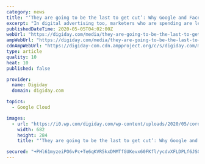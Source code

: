 ```yaml
---
category: news
title: "‘They are going to be the last to get cut’: Why Google and Facebook aren’t having as bad a crisis as the rest of the online ad industry"
excerpt: "In digital advertising too, marketers who are spending are leaning on the old faithful: Google and Facebook. To be sure, both companies are feeling the pain as marketers across the travel, automotive,"
publishedDateTime: 2020-05-05T04:02:00Z
webUrl: "https://digiday.com/media/they-are-going-to-be-the-last-to-get-cut-why-google-and-facebook-arent-having-as-bad-a-crisis-as-the-rest-of-the-online-ad-industry/"
ampWebUrl: "https://digiday.com/media/they-are-going-to-be-the-last-to-get-cut-why-google-and-facebook-arent-having-as-bad-a-crisis-as-the-rest-of-the-online-ad-industry/amp/"
cdnAmpWebUrl: "https://digiday-com.cdn.ampproject.org/c/s/digiday.com/media/they-are-going-to-be-the-last-to-get-cut-why-google-and-facebook-arent-having-as-bad-a-crisis-as-the-rest-of-the-online-ad-industry/amp/"
type: article
quality: 10
heat: 10
published: false

provider:
  name: Digiday
  domain: digiday.com

topics:
  - Google Cloud

images:
  - url: "https://i0.wp.com/digiday.com/wp-content/uploads/2020/05/corona_apocolypse_-01.png?fit=682%2C284&ssl=1"
    width: 682
    height: 284
    title: "‘They are going to be the last to get cut’: Why Google and Facebook aren’t having as bad a crisis as the rest of the online ad industry"

secured: "+PHl61myzeiPO6vPc+Te6qKVR5kxDMMTfGUKevx60FKfl/ycdvXFLDPLf6JSQw08tN4ITXrnlu0H4N2hlV2Z0p/gLl9kyEgDwp8Bq1SLUsSoH2kztKBfZixzxhyfUROGJz22MKzPNmlhYGDrdt+jCHO45GNndZ0HMUDdk6sb9g0rsoAPenjV73elyBExKNA3CVISo6pwTAd2rOydMUZ+Ap+9GAPrCRk806NyXyvQpG3bbqozIsGCAFunrPa0D9FJvUwWJ76/rBhVHWDHXDT63+zdw3RfkmMsyr12KZPwaB+cNAE/xR4Dc9Zh3TS7pjrg;VN2XEEszDooiO0WJ6wjQYQ=="
---
```


